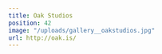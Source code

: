 ```yaml
---
title: Oak Studios
position: 42
image: "/uploads/gallery__oakstudios.jpg"
url: http://oak.is/
---
```



